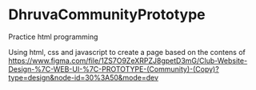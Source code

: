 # DhruvaCommunityPrototype
Practice html programming

Using html, css and javascript to create a page based on the contens of https://www.figma.com/file/1ZS7O9ZeXRPZJ8gpetD3mG/Club-Website-Design-%7C-WEB-UI-%7C-PROTOTYPE-(Community)-(Copy)?type=design&node-id=30%3A50&mode=dev
